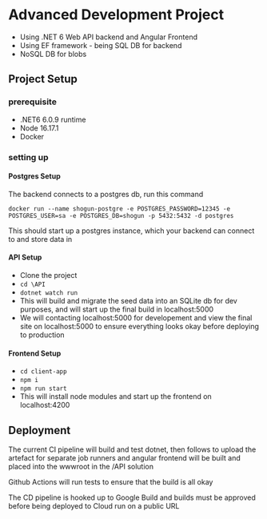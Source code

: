 # Advanced Development Project

- Using .NET 6 Web API backend and Angular Frontend
- Using EF framework - being SQL DB for backend
- NoSQL DB for blobs

## Project Setup

### prerequisite

- .NET6 6.0.9 runtime
- Node 16.17.1
- Docker

### setting up

#### Postgres Setup

The backend connects to a postgres db, run this command <br>

```docker
docker run --name shogun-postgre -e POSTGRES_PASSWORD=12345 -e POSTGRES_USER=sa -e POSTGRES_DB=shogun -p 5432:5432 -d postgres
```

This should start up a postgres instance, which your backend can connect to and store data in

#### API Setup

- Clone the project
- `cd \API`
- `dotnet watch run`
- This will build and migrate the seed data into an SQLite db for dev purposes, and will start up the final build in localhost:5000
- We will contacting localhost:5000 for developement and view the final site on localhost:5000 to ensure everything looks okay before deploying to production

#### Frontend Setup

- `cd client-app`
- `npm i`
- `npm run start`
- This will install node modules and start up the frontend on localhost:4200

## Deployment

The current CI pipeline will build and test dotnet, then follows to upload the artefact for separate job runners and angular frontend will be built and placed into the wwwroot in the /API solution

Github Actions will run tests to ensure that the build is all okay

The CD pipeline is hooked up to Google Build and builds must be approved before being deployed to Cloud run on a public URL
